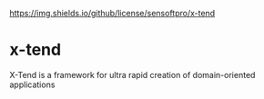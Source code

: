https://img.shields.io/github/license/sensoftpro/x-tend

# x-tend
X-Tend is a framework for ultra rapid creation of domain-oriented applications
